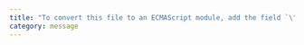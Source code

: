 ```yaml
---
title: "To convert this file to an ECMAScript module, add the field `\"type\": \"module\"` to '{0}'."
category: message
---
```

